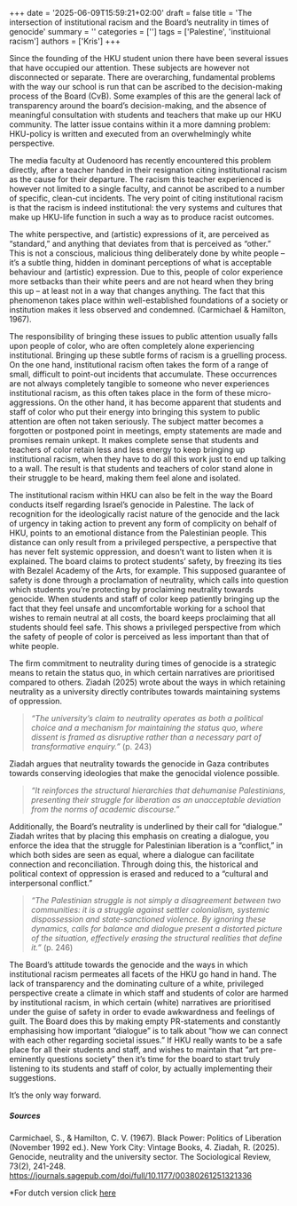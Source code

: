 +++
date = '2025-06-09T15:59:21+02:00'
draft = false
title = 'The intersection of institutional racism and the Board’s neutrality in times of genocide'
summary = ''
categories = ['']
tags = ['Palestine', 'instituional racism']
authors = ['Kris']
+++

Since the founding of the HKU student union there have been several issues that have occupied our attention. These subjects are however not disconnected or separate. There are overarching, fundamental problems with the way our school is run that can be ascribed to the decision-making process of the Board (CvB). Some examples of this are the general lack of transparency around the board’s decision-making, and the absence of meaningful consultation with students and teachers that make up our HKU community. The latter issue contains within it a more damning problem: HKU-policy is written and executed from an overwhelmingly white perspective.

The media faculty at Oudenoord has recently encountered this problem directly, after a teacher handed in their resignation citing institutional racism as the cause for their departure. The racism this teacher experienced is however not limited to a single faculty, and cannot be ascribed to a number of specific, clean-cut incidents. The very point of citing institutional racism is that the racism is indeed institutional: the very systems and cultures that make up HKU-life function in such a way as to produce racist outcomes.

The white perspective, and (artistic) expressions of it, are perceived as “standard,” and anything that deviates from that is perceived as “other.” This is not a conscious, malicious thing deliberately done by white people – it’s a subtle thing, hidden in dominant perceptions of what is acceptable behaviour and (artistic) expression. Due to this, people of color experience more setbacks than their white peers and are not heard when they bring this up – at least not in a way that changes anything. The fact that this phenomenon takes place within well-established foundations of a society or institution makes it less observed and condemned. (Carmichael & Hamilton, 1967).

The responsibility of bringing these issues to public attention usually falls upon people of color, who are often completely alone experiencing institutional. Bringing up these subtle forms of racism is a gruelling process. On the one hand, institutional racism often takes the form of a range of small, difficult to point-out incidents that accumulate. These occurrences are not always completely tangible to someone who never experiences institutional racism, as this often takes place in the form of these micro-aggressions. On the other hand, it has become apparent that students and staff of color who put their energy into bringing this system to public attention are often not taken seriously. The subject matter becomes a forgotten or postponed point in meetings, empty statements are made and promises remain unkept. It makes complete sense that students and teachers of color retain less and less energy to keep bringing up institutional racism, when they have to do all this work just to end up talking to a wall. The result is that students and teachers of color stand alone in their struggle to be heard, making them feel alone and isolated.

The institutional racism within HKU can also be felt in the way the Board conducts itself regarding Israel’s genocide in Palestine. The lack of recognition for the ideologically racist nature of the genocide and the lack of urgency in taking action to prevent any form of complicity on behalf of HKU, points to an emotional distance from the Palestinian people. This distance can only result from a privileged perspective, a perspective that has never felt systemic oppression, and doesn’t want to listen when it is explained. The board claims to protect students’ safety, by freezing its ties with Bezalel Academy of the Arts, for example. This supposed guarantee of safety is done through a proclamation of neutrality, which calls into question which students you’re protecting by proclaiming neutrality towards genocide. When students and staff of color keep patiently bringing up the fact that they feel unsafe and uncomfortable working for a school that wishes to remain neutral at all costs, the board keeps proclaiming that all students should feel safe. This shows a privileged perspective from which the safety of people of color is perceived as less important than that of white people.

The firm commitment to neutrality during times of genocide is a strategic means to retain the status quo, in which certain narratives are prioritised compared to others. Ziadah (2025) wrote about the ways in which retaining neutrality as a university directly contributes towards maintaining systems of oppression.

> _“The university’s claim to neutrality operates as both a political choice and a mechanism for maintaining the status quo, where dissent is framed as disruptive rather than a necessary part of transformative enquiry.”_ (p. 243)

Ziadah argues that neutrality towards the genocide in Gaza contributes towards conserving ideologies that make the genocidal violence possible.

> _“It reinforces the structural hierarchies that dehumanise Palestinians, presenting their struggle for liberation as an unacceptable deviation from the norms of academic discourse.”_

Additionally, the Board’s neutrality is underlined by their call for “dialogue.” Ziadah writes that by placing this emphasis on creating a dialogue, you enforce the idea that the struggle for Palestinian liberation is a “conflict,” in which both sides are seen as equal, where a dialogue can facilitate connection and reconciliation. Through doing this, the historical and political context of oppression is erased and reduced to a “cultural and interpersonal conflict.”

> _“The Palestinian struggle is not simply a disagreement between two communities: it is a struggle against settler colonialism, systemic dispossession and state-sanctioned violence. By ignoring these dynamics, calls for balance and dialogue present a distorted picture of the situation, effectively erasing the structural realities that define it.”_ (p. 246)

The Board’s attitude towards the genocide and the ways in which institutional racism permeates all facets of the HKU go hand in hand. The lack of transparency and the dominating culture of a white, privileged perspective create a climate in which staff and students of color are harmed by institutional racism, in which certain (white) narratives are prioritised under the guise of safety in order to evade awkwardness and feelings of guilt. The Board does this by making empty PR-statements and constantly emphasising how important “dialogue” is to talk about “how we can connect with each other regarding societal issues.” If HKU really wants to be a safe place for all their students and staff, and wishes to maintain that “art pre-eminently questions society” then it’s time for the board to start truly listening to its students and staff of color, by actually implementing their suggestions.

It’s the only way forward.

##### Sources

Carmichael, S., & Hamilton, C. V. (1967). Black Power: Politics of Liberation (November 1992 ed.). New York City: Vintage Books, 4.
Ziadah, R. (2025). Genocide, neutrality and the university sector. The Sociological Review, 73(2), 241-248. https://journals.sagepub.com/doi/full/10.1177/00380261251321336

\*For dutch version click [here]()
